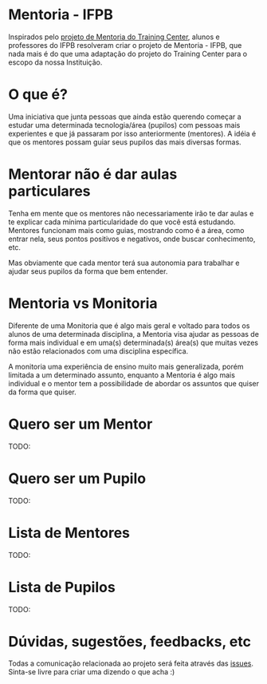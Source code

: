 # Mentoria - IFPB

Inspirados pelo [projeto de Mentoria do Training Center](https://github.com/training-center/mentoria), alunos e professores do IFPB resolveram criar o projeto de Mentoria - IFPB, que nada mais é do que uma adaptação do projeto do Training Center para o escopo da nossa Instituição.

# O que é?

Uma iniciativa que junta pessoas que ainda estão querendo começar a estudar uma determinada tecnologia/área (pupilos) com pessoas mais experientes e que já passaram por isso anteriormente (mentores). A idéia é que os mentores possam guiar seus pupilos das mais diversas formas.

# Mentorar não é dar aulas particulares
Tenha em mente que os mentores não necessariamente irão te dar aulas e te explicar cada mínima particularidade do que você está estudando. Mentores funcionam mais como guias, mostrando como é a área, como entrar nela, seus pontos positivos e negativos, onde buscar conhecimento, etc.

Mas obviamente que cada mentor terá sua autonomia para trabalhar e ajudar seus pupilos da forma que bem entender.

# Mentoria vs Monitoria
Diferente de uma Monitoria que é algo mais geral e voltado para todos os alunos de uma determinada disciplina, a Mentoria visa ajudar as pessoas de forma mais individual e em uma(s) determinada(s) área(s) que muitas vezes não estão relacionados com uma disciplina específica.

A monitoria uma experiência de ensino muito mais generalizada, porém limitada a um determinado assunto, enquanto a Mentoria é algo mais individual e o mentor tem a possibilidade de abordar os assuntos que quiser da forma que quiser.

# Quero ser um Mentor
TODO:

# Quero ser um Pupilo
TODO:

# Lista de Mentores
TODO:

# Lista de Pupilos
TODO:

# Dúvidas, sugestões, feedbacks, etc

Todas a comunicação relacionada ao projeto será feita através das [issues](https://github.com/ifpb/mentorship/issues). Sinta-se livre para criar uma dizendo o que acha :)



